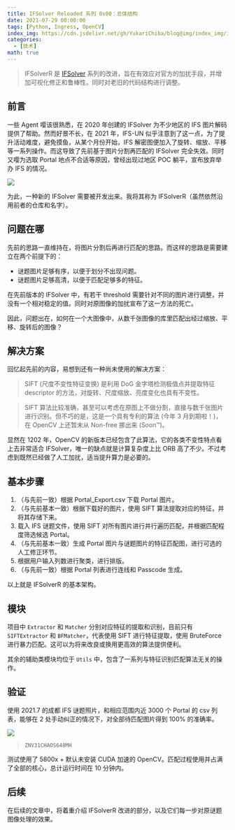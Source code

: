```yaml
---
title: IFSolver Reloaded 系列 0x00：总体结构
date: 2021-07-29 00:00:00
tags: [Python, Ingress, OpenCV]
index_img: https://cdn.jsdelivr.net/gh/YukariChiba/blog@img/index_img/ifsolverr-0.jpg
categories:
  - [技术]
math: true
---
```


> IFSolverR 是 [IFSolver](/ifsolver) 系列的改进，旨在有效应对官方的加扰手段，并增加可视化修正和鲁棒性。同时对老旧的代码结构进行调整。

## 前言

一些 Agent 嘤该很熟悉，在 2020 年创建的 IFSolver 为不少地区的 IFS 图片解码提供了帮助。然而好景不长，在 2021 年，IFS-UN 似乎注意到了这一点，为了提升活动难度，避免摸鱼，从某个月份开始，IFS 解密图便加入了旋转、缩放、平移等一系列操作。而这导致了先前基于图片分割再匹配的 IFSolver 完全失效。同时又嘤为选取 Portal 地点不合适等原因，曾经出现过地区 POC 躺平，宣布放弃举办 IFS 的情况。

![](https://cdn.jsdelivr.net/gh/YukariChiba/blog@img/ifsolverr/ifs_puzzle_cd.jpg)

为此，一种新的 IFSolver 需要被开发出来。我将其称为 IFSolverR（虽然依然沿用前者的仓库和名字）。

## 问题在哪

先前的思路一直维持在，将图片分割后再进行匹配的思路。而这样的思路是需要建立在两个前提下的：

- 谜题图片足够有序，以便于划分不出现问题。
- 谜题图片足够高清，以便于匹配足够多的特征。

在先前版本的 IFSolver 中，有若干 threshold 需要针对不同的图片进行调整，并没有一个相对稳定的值。同时对原图像的加扰宣布了这一方法的死亡。

因此，问题出在，如何在一个大图像中，从数千张图像的库里匹配出经过缩放、平移、旋转后的图像？

## 解决方案

回忆起先前的内容，易想到还有一种尚未使用的解决方案：

> SIFT (尺度不变性特征变换) 是利用 DoG 金字塔检测极值点并提取特征 descriptor 的方法，对旋转、尺度缩放、亮度变化也具有不变性。

> SIFT 算法比较准确，甚至可以考虑在原图上不做分割，直接与数千张图片进行识别。但不巧的是，这是一个具有专利的算法 (今年 3 月到期啦！)，在 OpenCV 上还暂未从 Non-free 挪出来 (Soon&trade;)。

显然在 1202 年，OpenCV 的新版本已经包含了此算法，它的各类不变性特点看上去非常适合 IFSolver，唯一的缺点就是计算复杂度上比 ORB 高了不少。不过考虑到既然已经做了人工加扰，适当提升算力是必要的。

## 基本步骤

1. （与先前一致）根据 Portal_Export.csv 下载 Portal 图片。
2. （与先前基本一致）根据下载好的图片，使用 SIFT 算法提取对应的特征，并将其存储下来。
3. 载入 IFS 谜题文件，使用 SIFT 对所有图片进行并行遍历匹配，并根据匹配程度筛选候选 Portal。
4. （与先前基本一致）生成 Portal 图片与谜题图片的特征匹配图，进行可选的人工修正环节。
5. 根据用户输入列数进行聚类，进行排版。
6. （与先前一致）根据 Portal 列表进行连线和 Passcode 生成。

以上就是 IFSolverR 的基本架构。

## 模块

项目中 `Extractor` 和 `Matcher` 分别对应特征的提取和识别，目前只有 `SIFTExtractor` 和 `BFMatcher`，代表使用 SIFT 进行特征提取，使用 BruteForce 进行暴力匹配。这可以为将来改良或换用更高效的算法提供便利。

其余的辅助类模块均位于 `Utils` 中，包含了一系列与特征识别匹配算法无关的操作。

## 验证

使用 2021.7 的成都 IFS 谜题照片，和相应范围内近 3000 个 Portal 的 csv 列表，能够在 2 处手动纠正的情况下，对全部待匹配图片得到 100% 的准确率。

![](https://cdn.jsdelivr.net/gh/YukariChiba/blog@img/ifsolverr/code.jpg)

> `ZNV31CHAOS648MH`

测试使用了 5800x + 默认未安装 CUDA 加速的 OpenCV。匹配过程使用并占满了全部的核心，总计运行时间在 10 分钟内。

## 后续

在后续的文章中，将着重介绍 IFSolverR 改进的部分，以及它们每一步对原谜题图像处理的效果。